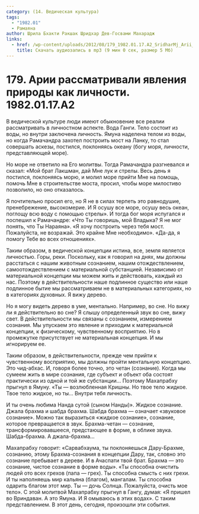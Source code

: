 ```yaml
---
category: (14. Ведическая культура)
tags:
  - "1982.01"
  - Рамаяна
author: Шрила Бхакти Ракшак Шридхар Дев-Госвами Махарадж
links:
  - href: /wp-content/uploads/2012/08/179_1982.01.17.A2_SridharMj_Arii_rassmatrivali_yavleniya_prirody_kak_lichnosti.mp3
    title: Скачать аудиозапись в mp3 (9 мин 0 сек, размер 5 Мб)
---
```


# 179. Арии рассматривали явления природы как личности. 1982.01.17.A2

В ведической культуре люди имеют обыкновение все реалии рассматривать в личностном аспекте. Вода Ганги. Тело состоит из воды, но внутри заключена личность. Ямуна наделена телом из воды, но когда Рамачандра захотел построить мост на Ланку, то стал совершать аскезы, постился, поклоняясь океану (богу моря, личности, представляющей море).

Но море не ответило на Его молитвы. Тогда Рамачандра разгневался и сказал: «Мой брат Лакшман, дай Мне лук и стрелы. Весь день я постился, поклоняясь морю, и молил море прийти Мне на помощь, помочь Мне в строительстве моста, просил, чтобы море милостиво позволило, но оно отказалось.

Я почтительно просил его, но Я не в силах терпеть это равнодушие, пренебрежение, высокомерие. И Я осушу все море, осушу весь океан, поглощу всю воду с помощью стрелы». И тогда бог моря испугался и поспешил к Рамачандре: «Что Ты говоришь, мой Владыка? Я не мог понять, что Ты Нараяна». «Я хочу построить через тебя мост. Пожалуйста, не возражай. Это крайне Мне необходимо». «Да-да, я помогу Тебе во всех отношениях».

Таким образом, в ведической концепции истина, все, земля является личностью. Горы, реки. Поскольку, как я говорил на днях, мы должны расстаться с нашим животным сознанием, нашим отождествлением, самоотождествлением с материальной субстанцией. Независимо от материальной концепции мы можем жить и действовать, каждый из нас. Поэтому в действительности наше подлинное существо или наше подлинное бытие мы рассматриваем не в материальных категориях, но в категориях духовных. Я вижу дерево.

Но я могу видеть дерево в уме, ментально. Например, во сне. Но вижу ли я действительно во сне? Я слышу определенный звук во сне, вижу свет. В действительности мы связаны с сознанием, измерением сознания. Мы упускаем это явление и приходим к материальной концепции, к физическому, чувственному восприятию. Но в промежутке присутствует не материальная концепция. И мы игнорируем ее.

Таким образом, в действительности, прежде чем прийти к чувственному восприятию, мы должны пройти ментальную концепцию. Это чид-абхас. И, говоря более точно, это четан (сознание). Когда мы сумеем жить в мире сознания, где субъект и объект оба состоят практически из одной и той же субстанции… Поэтому Махапрабху прыгнул в Ямуну. «Ты — возлюбленная Кришны. Но твое тело жидкое. Твое тело жидкое, но ты… Внутри тебя личность.

И ты очень любима Нанда сутой (сыном Нанды)». Жидкое сознание. Джала брахма и шабда брахма. Шабда брахма — означает «звуковое сознание». Можно так выразиться «жидкое сознание», сознание, которое превращается в звук. Брахма-четан — сознание, трансформировавшееся, предстающее в форме, в облике звука. Шабда-брахма. А джала-брахма…

Махапрабху говорит: «Сарвабхаума, ты поклоняешься Дару-Брахме, сознанию, этому Брахма-сознания в концепции Дару, так, словно это сознание пребывает в дереве. И в Ачаспати твой брат. Брахма — это сознание, чистое сознание в форме воды». «Ты способна очистить людей ото всех грехов (папа — грех). Ты способна смысть с них грехи. И ты наполняешь мир кальяна (благом), мангалам. Ты способна одарить благом этот мир. Ты — дочь Солнца. Пожалуйста, очисть мое тело». С этой молитвой Махапрабху прыгнул в Гангу, думая: «Я пришел во Вриндаван. А это Ямуна. И Я омываюсь в этих водах». С таким представлением. В этот день, сегодня, произошли эти события.

